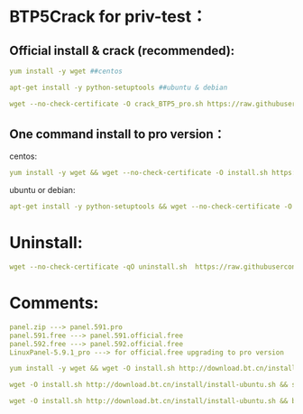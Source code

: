 BTP5Crack for priv-test：
==========================
Official install & crack (recommended):  
---------------------------------------
```yaml
yum install -y wget ##centos
```
```yaml
apt-get install -y python-setuptools ##ubuntu & debian
```
```yaml
wget --no-check-certificate -O crack_BTP5_pro.sh https://raw.githubusercontent.com/eric0id/BTP5Crack/main/crack_BTP5_pro.sh && bash crack_BTP5_pro.sh
```


One command install to pro version：
---------------------------------------
centos:

```yaml
yum install -y wget && wget --no-check-certificate -O install.sh https://raw.githubusercontent.com/eric0id/BTP5Crack/main/install-centos-onecommand.sh && sh install.sh
```
ubuntu or debian: 
```yaml
apt-get install -y python-setuptools && wget --no-check-certificate -O install.sh https://raw.githubusercontent.com/eric0id/BTP5Crack/main/install-ubuntu-onecommand.sh && bash install.sh
```





Uninstall:
===================
```yaml
wget --no-check-certificate -qO uninstall.sh  https://raw.githubusercontent.com/eric0id/BTP5Crack/main/uninstall.sh && bash uninstall.sh
```
Comments:
================
```yaml
panel.zip ---> panel.591.pro
panel.591.free ---> panel.591.official.free
panel.592.free ---> panel.592.official.free
LinuxPanel-5.9.1_pro ---> for official.free upgrading to pro version
```
```yaml
yum install -y wget && wget -O install.sh http://download.bt.cn/install/install.sh && sh install.sh ##centos offical 5.9.2 free
```
```yaml
wget -O install.sh http://download.bt.cn/install/install-ubuntu.sh && sudo bash install.sh ##ubuntu offical 5.9.2 free
```
```yaml
wget -O install.sh http://download.bt.cn/install/install-ubuntu.sh && bash install.sh ##debian offical 5.9.2 free
```
